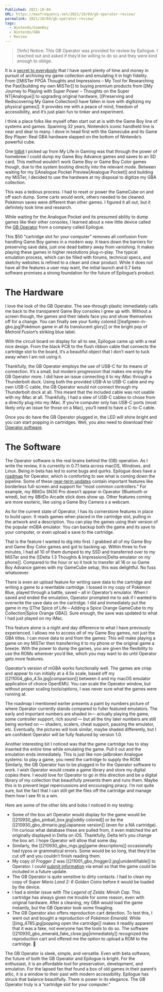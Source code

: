 ```yaml
---
Published: 2021-10-04
URL: https://maxfrequency.net/2021/10/04/gb-operator-review/
permalink: 2021/10/04/gb-operator-review/
tags:
  - Nintendo/GameBoy
  - Nintendo/GBA
  - Review
---
```

> [!info] Notice:
> This GB Operator was provided for review by Epilogue. I reached out and asked if they’d be willing to do so and they were kind enough to oblige.

It is a [secret to everybody](http://secrettoeverybody.com/) that I have spent plenty of time and money in pursuit of archiving my game collection and emulating it in high fidelity. From [[MiSTer FPGA Thoughts and Impressions – My Tool for Researching the Past|building my own MiSTer]] to buying premium products from [[My Journey to Playing with Super Power – Thoughts on the Super NT|Analogue]] to upgrading original hardware, [[Preserving and Rediscovering My Game Collection|I have fallen in love with digitizing my physical games]]. It provides me with a peace of mind, freedom of accessibility, and it’s just plain fun to tinker and experiment.

I think a place folks like myself often start out at is with the Game Boy line of systems and games. Spanning 32 years, Nintendo’s iconic handheld line is near and dear to many. I dove in head first with the Gamecube and its Game Boy Player: Real GBA hardware slapped on the bottom of Nintendo’s powerful cube.

One [tidbit](https://youtube.com/watch?v=_tVJYdZRAXg&t=1869) I picked up from My Life in Gaming was that through the power of homebrew I could dump my Game Boy Advance games and saves to an SD card. This method wouldn’t work Game Boy or Game Boy Color games though, due to the system booting directly into the relevant mode. Between waiting for my [[Analogue Pocket Preview|Analogue Pocket]] and building my MiSTer, I decided to use the hardware at my disposal to digitize my GBA collection.

This was a tedious process. I had to reset or power the GameCube on and off each dump. Some carts would work, others needed to be cleaned. Pokémon saves were different than other games. I figured it all out, but it definitely took time and research.

While waiting for the Analogue Pocket and its presumed ability to dump games like their other consoles, I learned about a new little device called the [GB Operator](https://www.epilogue.co/product/gb-operator) from a company called Epilogue.

This $50 “cartridge slot for your computer” removes all confusion from handling Game Boy games in a modern way. It tears down the barriers for preserving save data, just one dead battery away from vanishing. It makes playing these games in higher resolutions plug-n-play. The typical emulation process, which can be filled with forums, technical specs, and sketchy websites is refined to a clean and clear product. While it does not have all the features a user may want, the initial launch and 0.7 beta software promises a strong foundation for the future of Epilogue’s product.
# The Hardware

I love the look of the GB Operator. The see-through plastic immediately calls me back to the transparent Game Boy consoles I grew up with. Without a screen though, the games and their labels face you and show themselves off for a change. You can finally see your funky colored [[leafgreen-in-gbo.jpg|Pokémon game in all its translucent glory]] or the bright pop of *Metroid Fusion*‘s striking blue label.

With the circuit board on display for all to see, Epilogue came up with a real nice design. From the black PCB to the flush ribbon cable that connects the cartridge slot to the board, it’s a beautiful object that I don’t want to tuck away when I am not using it.

Thankfully, the GB Operator employs the use of USB-C for its means of connection. It’s a small, but modern progression that makes me enjoy the GB Operator more. I did have an issue connecting it to my iMac through a Thunderbolt dock. Using both the provided USB-A to USB-C cable and my own USB-C cable, the GB Operator would not connect through my Thunderbolt dock at all. This meant that the included cable was not usable with my iMac at all. Thankfully, I had a slew of USB-C cables to chose from a directly plug into my iMac. If you’re computer only has USB-C ports (most likely only an issue for those on a Mac), you’ll need to have a C-to-C cable.

Once you do have the GB Operator plugged in, the LED will shine bright and you can start popping in cartridges. Well, you also need to download their [Operator software](https://www.epilogue.co/downloads).
# The Software

The Operator software is the real brains behind the (GB) operation. As I write the review, it is currently in 0.7.1 beta across macOS, Windows, and Linux. Being in beta has led to some bugs and quirks. Epilogue does have a [roadmap](https://support.epilogue.co/hc/en-us/articles/4405966582674-Operator-Roadmap) for Operator, which is comforting to see what is coming down the pipeline. Some of these [near-term updates](https://support.epilogue.co/hc/en-us/articles/4405966784658-v0-8-beta-Planned-Features) contain important features like borderless full-screen and support for “most common controllers.” For example, my 8BitDo SN30 Pro doesn’t appear in Operator (Bluetooth or wired), but my 8BitDo Arcade stick does show up. Other features coming are more esoteric, like using a Game Boy Camera s a webcam.

As for the current state of Operator, I has its cornerstone features in place to build upon. It reads games when placed in the cartridge slot, pulling in the artwork and a description. You can play the games using their version of the popular mGBA emulator. You can backup both the game and its save to your computer, or even upload a save to the cartridge.

That is the feature I wanted to dig into first. I grabbed all of my Game Boy and Game Boy Color games and got to backing up. Within three to five minutes, I had all 10 of them dumped to my SSD and transferred over to my MiSTer and the [[Delta 1.3 Thoughts & Impressions|Delta emulator on my phone]]. Compared to the hour or so it took to transfer all 16 or so Game Boy Advance games with my GameCube setup, this was delightful. No fuss whatsoever.

There is even an upload feature for writing save data to the cartridge and writing a game to a rewritable cartridge. I tossed in my copy of Pokémon Blue, played through a battle, saved – all in Operator’s emulator. When I saved and ended the emulation, Operator prompted me to ask if I wanted to overwrite the save data on the cartridge. I did and immediately put the game in my [[The Spice of Life – Adding a Spice Orange GameCube to my Collection|Spice Orange GBA]]. Sure enough, the save was updated to what I had just played on my iMac.

This feature alone is a night and day difference to what I have previously experienced. I allows me to access *all* of my Game Boy games, not just the GBA titles. I can move data to and from the games: This will make playing a game on my MiSTer then transferring it to my phone or the original game a breeze. With the power to dump the games, you are given the flexibility to use the ROMs wherever you’d like, which you may want to do until Operator gets more features.

Operator’s version of mGBA works functionally well. The games are crisp and appear to run initially at a 4.5x scale, based off my [[211004_gbo_4.5x.jpg|comparison]] between it and my macOS emulator application of choice OpenEMU. You can scale the Operator window, but without proper scaling tools/options, I was never sure what the games were running at.

The roadmap I mentioned earlier presents a paint by numbers picture of where Operator currently stands compared to fuller featured emulators. The early and important numbers are shaded in— actually playing the game, some controller support, rich sound — but all the tiny later numbers are still being worked on — shaders, scalers, cheat support, pausing the emulator, etc. Eventually, the pictures will look similar, maybe shaded differently, but I am confident Operator will be fully featured by version 1.0.

Another interesting bit I noticed was that the game cartridge has to stay inserted the entire time while emulating the game. Pull it out and the emulation ends immediately. This is just like non-jailbroken Analogue systems: to play a game, you need the cartridge to supply the ROM. Similarly, the GB Operator has to be plugged in for the Operator software to work. I wish Operator would create a game library and store my digital copies there. I would love for Operator to go in this direction and be a digital library of my collection that beautifully presents them and runs them. Maybe this is to prevent legal repercussions and encouraging piracy. I’m not quite sure, but the fact that I can still get the files off the cartridge and manage them how I see fit is a win.

Here are some of the other bits and bobs I noticed in my testing:

- Some of the box art Operator would display for the game would be [[210930_gbo_pinball_box.jpg|oddly colored]] or be the [[210930_gbo_drmario.jpg|Japanese version]] (even for a NA cartridge). I’m curious what database these are pulled from, it even matched the art originally displayed in Delta on iOS. Thankfully, Delta let’s you change the box art. I hope Operator will allow that some day.
- Similarly, the [[210930_gbo_mgs.jpg|game descriptions]] occasionally had typos or grammatical errors. Some would be so long, that they’d be cut off and you couldn’t finish reading them.
- My copy of *Frogger 2* was [[211001_gbo_frogger2.jpg|unidentifiable]] to Operator. I could [submit information](https://support.epilogue.co/hc/en-us/articles/360021972360-How-can-I-add-a-game-to-the-database-) via email so that the game could be included in a future update.
- The GB Operator is quite sensitive to dirty contacts. I had to clean my copy of *Super Mario Land 2: 6 Golden Coins* before it would be loaded by the device.
- I had a similar issue with *The Legend of Zelda: Minish Cap*. This cartridge has always given me trouble for some reason, even with original hardware. After a cleaning, my GBA would load the game instantly, but the GB Operator took some finagling.
- The GB Operator also offers reproduction cart detection. To test this, I went out and bought a reproduction of *Pokémon Emerald*. While [[img_4785.jpg|popping open the cartridge]] makes it readily apparent that it was a fake, not everyone has the tools to do so. The software [[210930_gbo_emerald_fake_close.jpg|immediately]] recognized the reproduction cart and offered me the option to upload a ROM to the cartridge. 👀

The GB Operator is sleek, simple, and versatile. Even with beta software, the future of both the GB Operator and Epilogue is bright. For the enthusiast, it is an affordable tool for preservation, development, and emulation. For the lapsed fan that found a box of old games in their parent’s attic, it is a window to their past with modern accessibility. Epilogue has struck that balance beautifully. There is power in its elegance. The GB Operator truly is a “cartridge slot for your computer.”